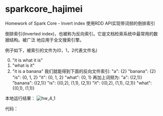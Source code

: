 # sparkcore_hajimei
Homework of Spark Core - Invert index
使用RDD API实现带词频的倒排索引

倒排索引(Inverted index)，也被称为反向索引。它是文档检索系统中最常用的数据结构。被广泛 地应用于全文搜索引擎。 
       
例子如下，被索引的文件为(0，1，2代表文件名) 
       
0. "it is what it is"
 1. "what is it"
 2. "it is a banana" 我们就能得到下面的反向文件索引: "a": {2} 
       "banana": {2}
 "is": {0, 1, 2}
 "it": {0, 1, 2}
 "what": {0, 1} 再加上词频为:
 "a": {(2,1)}
 "banana": {(2,1)}
 "is": {(0,2), (1,1), (2,1)} "it": {(0,2), (1,1), (2,1)} "what": {(0,1), (1,1)}       
     
本地运行结果：
![hw_4_1](https://user-images.githubusercontent.com/11592423/130737448-852656a0-1064-4f67-9fee-22b4595063f8.jpg)

代码：

